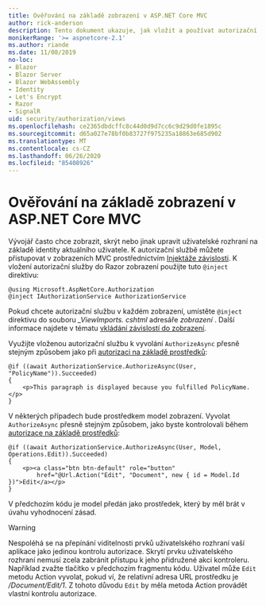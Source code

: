 ```yaml
---
title: Ověřování na základě zobrazení v ASP.NET Core MVC
author: rick-anderson
description: Tento dokument ukazuje, jak vložit a používat autorizační službu v Razor zobrazení ASP.NET Core.
monikerRange: '>= aspnetcore-2.1'
ms.author: riande
ms.date: 11/08/2019
no-loc:
- Blazor
- Blazor Server
- Blazor WebAssembly
- Identity
- Let's Encrypt
- Razor
- SignalR
uid: security/authorization/views
ms.openlocfilehash: ce2365dbdcffc8c44d0d9d7cc6c9d29d0fe1895c
ms.sourcegitcommit: d65a027e78bf0b83727f975235a18863e685d902
ms.translationtype: MT
ms.contentlocale: cs-CZ
ms.lasthandoff: 06/26/2020
ms.locfileid: "85408926"
---
```

# <a name="view-based-authorization-in-aspnet-core-mvc"></a>Ověřování na základě zobrazení v ASP.NET Core MVC

Vývojář často chce zobrazit, skrýt nebo jinak upravit uživatelské rozhraní na základě identity aktuálního uživatele. K autorizační službě můžete přistupovat v zobrazeních MVC prostřednictvím [Injektáže závislosti](xref:fundamentals/dependency-injection). K vložení autorizační služby do Razor zobrazení použijte tuto `@inject` direktivu:

```cshtml
@using Microsoft.AspNetCore.Authorization
@inject IAuthorizationService AuthorizationService
```

Pokud chcete autorizační službu v každém zobrazení, umístěte `@inject` direktivu do souboru *_ViewImports. cshtml* adresáře *zobrazení* . Další informace najdete v tématu [vkládání závislostí do zobrazení](xref:mvc/views/dependency-injection).

Využijte vloženou autorizační službu k vyvolání `AuthorizeAsync` přesně stejným způsobem jako při [autorizaci na základě prostředků](xref:security/authorization/resourcebased#security-authorization-resource-based-imperative):

```cshtml
@if ((await AuthorizationService.AuthorizeAsync(User, "PolicyName")).Succeeded)
{
    <p>This paragraph is displayed because you fulfilled PolicyName.</p>
}
```

V některých případech bude prostředkem model zobrazení. Vyvolat `AuthorizeAsync` přesně stejným způsobem, jako byste kontrolovali během [autorizace na základě prostředků](xref:security/authorization/resourcebased#security-authorization-resource-based-imperative):

```cshtml
@if ((await AuthorizationService.AuthorizeAsync(User, Model, Operations.Edit)).Succeeded)
{
    <p><a class="btn btn-default" role="button"
        href="@Url.Action("Edit", "Document", new { id = Model.Id })">Edit</a></p>
}
```

V předchozím kódu je model předán jako prostředek, který by měl brát v úvahu vyhodnocení zásad.

> [!WARNING]
> Nespoléhá se na přepínání viditelnosti prvků uživatelského rozhraní vaší aplikace jako jedinou kontrolu autorizace. Skrytí prvku uživatelského rozhraní nemusí zcela zabránit přístupu k jeho přidružené akci kontroleru. Například zvažte tlačítko v předchozím fragmentu kódu. Uživatel může `Edit` metodu Action vyvolat, pokud ví, že relativní adresa URL prostředku je */Document/Edit/1*. Z tohoto důvodu `Edit` by měla metoda Action provádět vlastní kontrolu autorizace.
